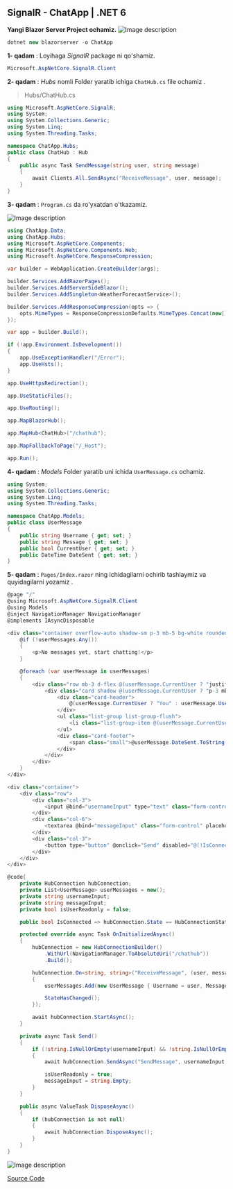 ## SignalR - ChatApp | .NET 6

**Yangi Blazor Server Project ochamiz.**
![Image description](https://dev-to-uploads.s3.amazonaws.com/uploads/articles/bdqd32iaobjqqnszw8xo.jpg)
```cs
dotnet new blazorserver -o ChatApp
```

**1- qadam** : Loyihaga _SignalR_ package ni qo'shamiz.

```cs
Microsoft.AspNetCore.SignalR.Client
```
**2- qadam** : _Hubs_ nomli Folder yaratib ichiga `ChatHub.cs` file ochamiz .

> Hubs/ChatHub.cs

```cs
using Microsoft.AspNetCore.SignalR;
using System;
using System.Collections.Generic;
using System.Linq;
using System.Threading.Tasks;

namespace ChatApp.Hubs;
public class ChatHub : Hub
{
    public async Task SendMessage(string user, string message)
    {
        await Clients.All.SendAsync("ReceiveMessage", user, message);
    }
}
```
**3- qadam** : `Program.cs` da ro'yxatdan o'tkazamiz.

![Image description](https://dev-to-uploads.s3.amazonaws.com/uploads/articles/r94z1hoo0xepr7ee8r65.jpg)

```cs
using ChatApp.Data;
using ChatApp.Hubs;
using Microsoft.AspNetCore.Components;
using Microsoft.AspNetCore.Components.Web;
using Microsoft.AspNetCore.ResponseCompression;

var builder = WebApplication.CreateBuilder(args);

builder.Services.AddRazorPages();
builder.Services.AddServerSideBlazor();
builder.Services.AddSingleton<WeatherForecastService>();

builder.Services.AddResponseCompression(opts => {
    opts.MimeTypes = ResponseCompressionDefaults.MimeTypes.Concat(new[] { "application/octet-stream" });
});

var app = builder.Build();

if (!app.Environment.IsDevelopment())
{
    app.UseExceptionHandler("/Error");
    app.UseHsts();
}

app.UseHttpsRedirection();

app.UseStaticFiles();

app.UseRouting();

app.MapBlazorHub();

app.MapHub<ChatHub>("/chathub");

app.MapFallbackToPage("/_Host");

app.Run();
```
**4- qadam** : _Models_ Folder yaratib uni ichida `UserMessage.cs` ochamiz.

```cs
using System;
using System.Collections.Generic;
using System.Linq;
using System.Threading.Tasks;

namespace ChatApp.Models;
public class UserMessage
{
    public string Username { get; set; }
    public string Message { get; set; }
    public bool CurrentUser { get; set; }
    public DateTime DateSent { get; set; }
}
```
**5- qadam** : `Pages/Index.razor` ning ichidagilarni ochirib tashlaymiz va quyidagilarni yozamiz .

```cs
@page "/"
@using Microsoft.AspNetCore.SignalR.Client
@using Models
@inject NavigationManager NavigationManager
@implements IAsyncDisposable

<div class="container overflow-auto shadow-sm p-3 mb-5 bg-white rounded" style="height: 500px;">
    @if (!userMessages.Any())
    {
        <p>No messages yet, start chatting!</p>
    }

    @foreach (var userMessage in userMessages)
    {
        <div class="row mb-3 d-flex @(userMessage.CurrentUser ? "justify-content-end" : "")">
            <div class="card shadow @(userMessage.CurrentUser ? "p-3 mb-2 bg-primary text-white" : "ml-5")" style="width: 18rem;">
                <div class="card-header">
                    @(userMessage.CurrentUser ? "You" : userMessage.Username)
                </div>
                <ul class="list-group list-group-flush">
                    <li class="list-group-item @(userMessage.CurrentUser ? "p-3 mb-2 bg-primary text-white" : "")">@userMessage.Message</li>
                </ul>
                <div class="card-footer">
                    <span class="small">@userMessage.DateSent.ToString("HH:mm | MMM dd")</span>
                </div>
            </div>
        </div>
    }
</div>

<div class="container">
    <div class="row">
        <div class="col-3">
            <input @bind="usernameInput" type="text" class="form-control" placeholder="Your name" readonly="@isUserReadonly"/>
        </div>
        <div class="col-6">
            <textarea @bind="messageInput" class="form-control" placeholder="Start typing..."></textarea>
        </div>
        <div class="col-3">
            <button type="button" @onclick="Send" disabled="@(!IsConnected)" class="btn btn-primary">Send</button>
        </div>
    </div>
</div>

@code{
    private HubConnection hubConnection;
    private List<UserMessage> userMessages = new();
    private string usernameInput;
    private string messageInput;
    private bool isUserReadonly = false;

    public bool IsConnected => hubConnection.State == HubConnectionState.Connected;

    protected override async Task OnInitializedAsync()
    {
        hubConnection = new HubConnectionBuilder()
            .WithUrl(NavigationManager.ToAbsoluteUri("/chathub"))
            .Build();

        hubConnection.On<string, string>("ReceiveMessage", (user, message) =>
        {
            userMessages.Add(new UserMessage { Username = user, Message = message, CurrentUser = user == usernameInput, DateSent = DateTime.Now });

            StateHasChanged();
        });

        await hubConnection.StartAsync();
    }

    private async Task Send()
    {
        if (!string.IsNullOrEmpty(usernameInput) && !string.IsNullOrEmpty(messageInput))
        {
            await hubConnection.SendAsync("SendMessage", usernameInput, messageInput);

            isUserReadonly = true;
            messageInput = string.Empty;
        }
    }

    public async ValueTask DisposeAsync()
    {
        if (hubConnection is not null)
        {
            await hubConnection.DisposeAsync();
        }
    }
}
```

![Image description](https://dev-to-uploads.s3.amazonaws.com/uploads/articles/hr4skx6sh2usjnf5i8ne.png)

[Source Code](https://github.com/Xakimov1610/SignalR-ChatApp-Simple)